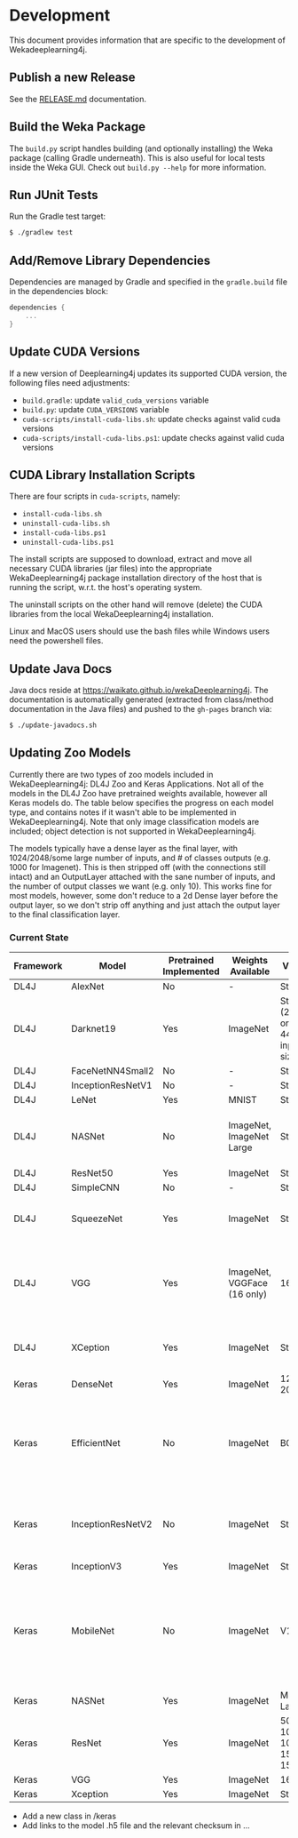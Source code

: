 # Development

This document provides information that are specific to the development of Wekadeeplearning4j.

## Publish a new Release

See the [RELEASE.md](./RELEASE.md) documentation.

## Build the Weka Package

The `build.py` script handles building (and optionally installing) the Weka
package (calling Gradle underneath). This is also useful for local tests inside
the Weka GUI. Check out `build.py --help` for more information.


## Run JUnit Tests

Run the Gradle test target:
```bash
$ ./gradlew test
```

## Add/Remove Library Dependencies

Dependencies are managed by Gradle and specified in the `gradle.build` file in
the dependencies block:

```groovy
dependencies {
    ...
}
```

## Update CUDA Versions

If a new version of Deeplearning4j updates its supported CUDA version, the
following files need adjustments:

- `build.gradle`: update `valid_cuda_versions` variable
- `build.py`: update `CUDA_VERSIONS` variable
- `cuda-scripts/install-cuda-libs.sh`: update checks against valid cuda versions
- `cuda-scripts/install-cuda-libs.ps1`: update checks against valid cuda versions

## CUDA Library Installation Scripts

There are four scripts in `cuda-scripts`, namely:

- `install-cuda-libs.sh`
- `uninstall-cuda-libs.sh`
- `install-cuda-libs.ps1`
- `uninstall-cuda-libs.ps1`

The install scripts are supposed to download, extract and move all necessary
CUDA libraries (jar files) into the appropriate WekaDeeplearning4j package installation
directory of the host that is running the script, w.r.t. the host's operating
system. 

The uninstall scripts on the other hand will remove (delete) the CUDA libraries
from the local WekaDeeplearning4j installation. 

Linux and MacOS users should use the bash files while Windows users need the
powershell files.


## Update Java Docs

Java docs reside at https://waikato.github.io/wekaDeeplearning4j.
The documentation is automatically generated (extracted from class/method
documentation in the Java files) and pushed to the `gh-pages` branch via:

```bash
$ ./update-javadocs.sh
```

## Updating Zoo Models

Currently there are two types of zoo models included in WekaDeeplearning4j: DL4J Zoo and Keras Applications.
Not all of the models in the DL4J Zoo have pretrained weights available, however all Keras models do. 
The table below specifies the progress on each model type, and contains notes if it wasn't able to be
implemented in WekaDeeplearning4j. Note that only image classification models are included; object detection
is not supported in WekaDeeplearning4j.

The models typically have a dense layer as the final layer, with 1024/2048/some large number of inputs, and # 
of classes outputs (e.g. 1000 for Imagenet). This is then stripped off (with the connections still intact) 
and an OutputLayer attached with the sane number of inputs, and the number of output classes we want (e.g. only 10).
This works fine for most models, however, some don't reduce to a 2d Dense layer before the output layer, 
so we don't strip off anything and just attach the output layer to the final classification layer.


### Current State

| Framework | Model             | Pretrained Implemented | Weights Available         | Varieties                                | Notes                                                                                                                                                                  |
|-----------|-------------------|------------------------|---------------------------|------------------------------------------|------------------------------------------------------------------------------------------------------------------------------------------------------------------------|
| DL4J      | AlexNet           | No                     | -                         | Standard                                 |                                                                                                                                                                        |
| DL4J      | Darknet19         | Yes                    | ImageNet                  | Standard (224x224 or 448x448 input size) | Attaches to 1000 class layer                                                                                                                                           |
| DL4J      | FaceNetNN4Small2  | No                     | -                         | Standard                                 |                                                                                                                                                                        |
| DL4J      | InceptionResNetV1 | No                     | -                         | Standard                                 |                                                                                                                                                                        |
| DL4J      | LeNet             | Yes                    | MNIST                     | Standard                                 |                                                                                                                                                                        |
| DL4J      | NASNet            | No                     | ImageNet, ImageNet Large  | Standard                                 | Bug in DL4J model builder code                                                                                                                                         |
| DL4J      | ResNet50          | Yes                    | ImageNet                  | Standard                                 |                                                                                                                                                                        |
| DL4J      | SimpleCNN         | No                     | -                         | Standard                                 |                                                                                                                                                                        |
| DL4J      | SqueezeNet        | Yes                    | ImageNet                  | Standard                                 | Attaches to 1000 class layer                                                                                                                                           |
| DL4J      | VGG               | Yes                    | ImageNet, VGGFace (16 only)| 16, 19                                  | CIFAR10 weights are in a legacy format so don't work.                                                                                                                  |
| DL4J      | XCeption          | Yes                    | ImageNet                  | Standard                                 | Attaches to 1000 class layer                                                                                                                                           |
| Keras     | DenseNet          | Yes                    | ImageNet                  | 121, 169, 201                            |                                                                                                                                                                        |
| Keras     | EfficientNet      | No                     | ImageNet                  | B0-B7                                    | Waiting on new DL4J release to make model functions available.                                                                                                         |
| Keras     | InceptionResNetV2 | No                     | ImageNet                  | Standard                                 | Requires writing custom lambda layers (TODO)                                                                                                                           |
| Keras     | InceptionV3       | Yes                    | ImageNet                  | Standard                                 |                                                                                                                                                                        |
| Keras     | MobileNet         | No                     | ImageNet                  | V1, V2                                   | Uses [relu layer](https://keras.io/layers/advanced-activations/) instead of [relu activation function](https://keras.io/activations/), which is not supported in DL4J. |
| Keras     | NASNet            | Yes                    | ImageNet                  | Mobile, Large                            |                                                                                                                                                                        |
| Keras     | ResNet            | Yes                    | ImageNet                  | 50, 50V2, 101, 101V2, 152, 152V2         |                                                                                                                                                                        |
| Keras     | VGG               | Yes                    | ImageNet                  | 16, 19                                   |                                                                                                                                                                        |
| Keras     | Xception          | Yes                    | ImageNet                  | Standard                                 |                                                                                                                                                                        |

- Add a new class in /keras
- Add links to the model .h5 file and the relevant checksum in ...